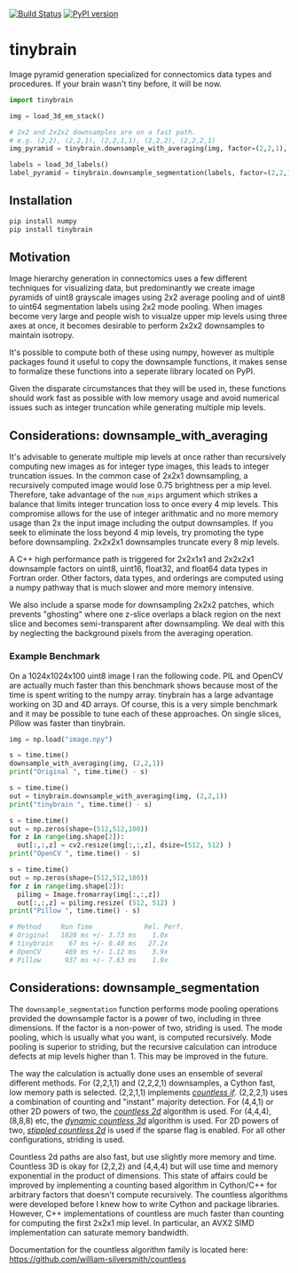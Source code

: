 [![Build Status](https://travis-ci.org/seung-lab/tinybrain.svg?branch=master)](https://travis-ci.org/seung-lab/tinybrain) [![PyPI version](https://badge.fury.io/py/tinybrain.svg)](https://badge.fury.io/py/tinybrain)  

# tinybrain

Image pyramid generation specialized for connectomics data types and procedures. If your brain wasn't tiny before, it will be now.  

```python 
import tinybrain 

img = load_3d_em_stack()

# 2x2 and 2x2x2 downsamples are on a fast path.
# e.g. (2,2), (2,2,1), (2,2,1,1), (2,2,2), (2,2,2,1)
img_pyramid = tinybrain.downsample_with_averaging(img, factor=(2,2,1), num_mips=5)

labels = load_3d_labels()
label_pyramid = tinybrain.downsample_segmentation(labels, factor=(2,2,1), num_mips=5)
```

## Installation 

```bash
pip install numpy
pip install tinybrain
```

## Motivation

Image hierarchy generation in connectomics uses a few different techniques for
visualizing data, but predominantly we create image pyramids of uint8 grayscale images using 2x2 average pooling and of uint8 to uint64 segmentation labels using 2x2 mode pooling. When images become very large and people wish to visualze upper mip levels using three axes at once, it becomes desirable to perform 2x2x2 downsamples to maintain isotropy.

It's possible to compute both of these using numpy, however as multiple packages found it useful to copy the downsample functions, it makes sense to formalize these functions into a seperate library located on PyPI.

Given the disparate circumstances that they will be used in, these functions should work 
fast as possible with low memory usage and avoid numerical issues such as integer truncation
while generating multiple mip levels.

## Considerations: downsample_with_averaging 

It's advisable to generate multiple mip levels at once rather than recursively computing
new images as for integer type images, this leads to integer truncation issues. In the common
case of 2x2x1 downsampling, a recursively computed image would lose 0.75 brightness per a 
mip level. Therefore, take advantage of the `num_mips` argument which strikes a balance
that limits integer truncation loss to once every 4 mip levels. This compromise allows
for the use of integer arithmatic and no more memory usage than 2x the input image including
the output downsamples. If you seek to eliminate the loss beyond 4 mip levels, try promoting 
the type before downsampling. 2x2x2x1 downsamples truncate every 8 mip levels.

A C++ high performance path is triggered for 2x2x1x1 and 2x2x2x1 downsample factors on uint8, uint16, float32, 
and float64 data types in Fortran order. Other factors, data types, and orderings are computed using a numpy pathway that is much slower and more memory intensive.

We also include a sparse mode for downsampling 2x2x2 patches, which prevents "ghosting" where one z-slice overlaps a black region on the next slice and becomes semi-transparent after downsampling. We deal with this by neglecting the background pixels from the averaging operation. 

### Example Benchmark 

On a 1024x1024x100 uint8 image I ran the following code. PIL and OpenCV are actually much faster than this benchmark shows because most of the time is spent writing to the numpy array. tinybrain has a large advantage working on 3D and 4D arrays. Of course, this is a very simple benchmark and it may be possible to tune each of these approaches. On single slices, Pillow was faster than tinybrain.

```python
img = np.load("image.npy")

s = time.time()
downsample_with_averaging(img, (2,2,1))
print("Original ", time.time() - s)

s = time.time()
out = tinybrain.downsample_with_averaging(img, (2,2,1))
print("tinybrain ", time.time() - s)

s = time.time()
out = np.zeros(shape=(512,512,100))
for z in range(img.shape[2]):
  out[:,:,z] = cv2.resize(img[:,:,z], dsize=(512, 512) )
print("OpenCV ", time.time() - s)

s = time.time()
out = np.zeros(shape=(512,512,100))
for z in range(img.shape[2]):
  pilimg = Image.fromarray(img[:,:,z])
  out[:,:,z] = pilimg.resize( (512, 512) )
print("Pillow ", time.time() - s)

# Method     Run Time             Rel. Perf.
# Original   1820 ms +/- 3.73 ms    1.0x
# tinybrain    67 ms +/- 0.40 ms   27.2x 
# OpenCV      469 ms +/- 1.12 ms    3.9x
# Pillow      937 ms +/- 7.63 ms    1.9x
```

## Considerations: downsample_segmentation 

The `downsample_segmentation` function performs mode pooling operations provided the downsample factor is a power of two, including in three dimensions. If the factor is a non-power of two, striding is used. The mode pooling, which is usually what you want, is computed recursively. Mode pooling is superior to striding, but the recursive calculation can introduce defects at mip levels higher than 1. This may be improved in the future.  

The way the calculation is actually done uses an ensemble of several different methods. For (2,2,1,1) and (2,2,2,1) downsamples, a Cython fast, low memory path is selected. (2,2,1,1) implements [*countless if*](https://towardsdatascience.com/countless-high-performance-2x-downsampling-of-labeled-images-using-python-and-numpy-e70ad3275589). (2,2,2,1) uses a combination of counting and "instant" majority detection. For (4,4,1) or other 2D powers of two, the [*countless 2d*](https://towardsdatascience.com/countless-high-performance-2x-downsampling-of-labeled-images-using-python-and-numpy-e70ad3275589) algorithm is used. For (4,4,4), (8,8,8) etc, the [*dynamic countless 3d*](https://towardsdatascience.com/countless-3d-vectorized-2x-downsampling-of-labeled-volume-images-using-python-and-numpy-59d686c2f75) algorithm is used. For 2D powers of two, [*stippled countless 2d*](https://medium.com/@willsilversmith/countless-2d-inflated-2x-downsampling-of-labeled-images-holding-zero-values-as-background-4d13a7675f2d) is used if the sparse flag is enabled. For all other configurations, striding is used.  

Countless 2d paths are also fast, but use slightly more memory and time. Countless 3D is okay for (2,2,2) and (4,4,4) but will use time and memory exponential in the product of dimensions. This state of affairs could be improved by implementing a counting based algorithm in Cython/C++ for arbitrary factors that doesn't compute recursively. The countless algorithms were developed before I knew how to write Cython and package libraries. However, C++ implementations of countless are much faster than counting for computing the first 2x2x1 mip level. In particular, an AVX2 SIMD implementation can saturate memory bandwidth.    

Documentation for the countless algorithm family is located here: https://github.com/william-silversmith/countless  


